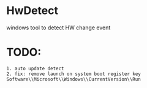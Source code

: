 # HwDetect
windows tool to detect HW change event

# TODO:
	1. auto update detect
	2. fix: remove launch on system boot register key Software\\Microsoft\\Windows\\CurrentVersion\\Run